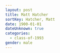 ```yaml
---
layout: post
title: Matt Hatcher
sortKey: Hatcher, Matt
date: 1900-01-01
dateUnknown: true
categories:
  - class-of-1993
gender: male
---
```

